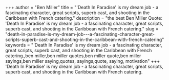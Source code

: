 +++
author = "Ben Miller"
title = "'Death In Paradise' is my dream job - a fascinating character, great scripts, superb cast, and shooting in the Caribbean with French catering."
description = "the best Ben Miller Quote: 'Death In Paradise' is my dream job - a fascinating character, great scripts, superb cast, and shooting in the Caribbean with French catering."
slug = "death-in-paradise-is-my-dream-job---a-fascinating-character-great-scripts-superb-cast-and-shooting-in-the-caribbean-with-french-catering"
keywords = "'Death In Paradise' is my dream job - a fascinating character, great scripts, superb cast, and shooting in the Caribbean with French catering.,ben miller,ben miller quotes,ben miller quote,ben miller sayings,ben miller saying,quotes, sayings,quote, saying, motivation"
+++
'Death In Paradise' is my dream job - a fascinating character, great scripts, superb cast, and shooting in the Caribbean with French catering.
